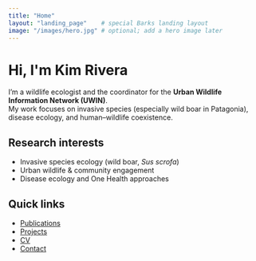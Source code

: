 ```yaml
---
title: "Home"
layout: "landing_page"    # special Barks landing layout
image: "/images/hero.jpg" # optional; add a hero image later
---
```


# Hi, I'm Kim Rivera

I’m a wildlife ecologist and the coordinator for the **Urban Wildlife Information Network (UWIN)**.  
My work focuses on invasive species (especially wild boar in Patagonia), disease ecology, and human–wildlife coexistence.

## Research interests
- Invasive species ecology (wild boar, *Sus scrofa*)
- Urban wildlife & community engagement
- Disease ecology and One Health approaches

## Quick links
- [Publications](/publications/)
- [Projects](/projects/)
- [CV](/cv/)
- [Contact](mailto:kimrivera@example.com)
